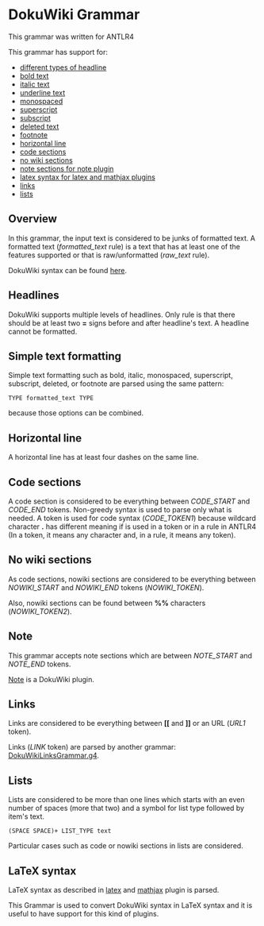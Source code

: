 # DokuWiki Grammar

This grammar was written for ANTLR4

This grammar has support for:
* [different types of headline](#headlines)
* [bold text](#simple-text-formatting)
* [italic text](#simple-text-formatting)
* [underline text](#simple-text-formatting)
* [monospaced](#simple-text-formatting)
* [superscript](#simple-text-formatting)
* [subscript](#simple-text-formatting)
* [deleted text](#simple-text-formatting)
* [footnote](#simple-text-formatting)
* [horizontal line](#horizontal-line)
* [code sections](#code-sections)
* [no wiki sections](#no-wiki-sections)
* [note sections for note plugin](#note)
* [latex syntax for latex and mathjax plugins](#latex-syntax)
* [links](#links)
* [lists](#lists)

## Overview
In this grammar, the input text is considered to be junks of formatted text. A formatted text (*formatted_text* rule) is a text that has at least one of the features supported or that is raw/unformatted (*raw_text* rule).

DokuWiki syntax can be found [here](https://www.dokuwiki.org/syntax).

## Headlines
DokuWiki supports multiple levels of headlines. Only rule is that there should be at least two **=** signs before and after headline's text. A headline cannot be formatted.

## Simple text formatting
Simple text formatting such as bold, italic, monospaced, superscript, subscript, deleted, or footnote are parsed using the same pattern:
```
TYPE formatted_text TYPE
```
because those options can be combined.

## Horizontal line
A horizontal line has at least four dashes on the same line.

## Code sections
A code section is considered to be everything between *CODE_START* and *CODE_END* tokens. Non-greedy syntax is used to parse only what is needed. A token is used for code syntax (*CODE_TOKEN1*) because wildcard character **.** has different meaning if is used in a token or in a rule in ANTLR4 (In a token, it means any character and, in a rule, it means any token).

## No wiki sections
As code sections, nowiki sections are considered to be everything between *NOWIKI_START* and *NOWIKI_END* tokens (*NOWIKI_TOKEN*).

Also, nowiki sections can be found between **%%** characters (*NOWIKI_TOKEN2*).

## Note
This grammar accepts note sections which are between *NOTE_START* and *NOTE_END* tokens.

[Note](https://www.dokuwiki.org/plugin:note) is a DokuWiki plugin.


## Links
Links are considered to be everything between **[[** and **]]** or an URL (*URL1* token).

Links (*LINK* token) are parsed by another grammar: [DokuWikiLinksGrammar.g4](./DokuWiki_LinksGrammar.md).

## Lists
Lists are considered to be more than one lines which starts with an even number of spaces (more that two) and a symbol for list type followed by item's text.
```
(SPACE SPACE)+ LIST_TYPE text
```
Particular cases such as code or nowiki sections in lists are considered.

## LaTeX syntax
LaTeX syntax as described in [latex](https://www.dokuwiki.org/plugin:latex) and [mathjax](https://www.dokuwiki.org/plugin:mathjax) plugin is parsed.

This Grammar is used to convert DokuWiki syntax in LaTeX syntax and it is useful to have support for this kind of plugins.
